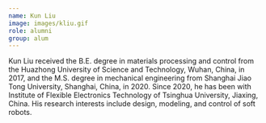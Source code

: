 ```yaml
---
name: Kun Liu
image: images/kliu.gif
role: alumni
group: alum
---
```


Kun Liu received the B.E. degree in materials processing and control from the Huazhong University of Science and Technology, Wuhan, China, in 2017, and the M.S. degree in mechanical engineering from Shanghai Jiao Tong University, Shanghai, China, in 2020.
Since 2020, he has been with Institute of Flexible Electronics Technology of Tsinghua University, Jiaxing, China. His research interests include design, modeling, and control of soft robots.

